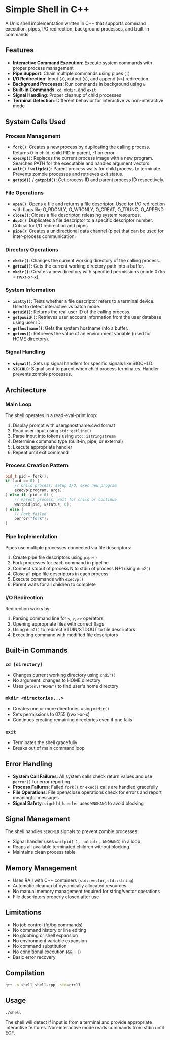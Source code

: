 # Simple Shell in C++

A Unix shell implementation written in C++ that supports command execution, pipes, I/O redirection, background processes, and built-in commands.

## Features

- **Interactive Command Execution**: Execute system commands with proper process management
- **Pipe Support**: Chain multiple commands using pipes (`|`)
- **I/O Redirection**: Input (`<`), output (`>`), and append (`>>`) redirection
- **Background Processes**: Run commands in background using `&`
- **Built-in Commands**: `cd`, `mkdir`, and `exit`
- **Signal Handling**: Proper cleanup of child processes
- **Terminal Detection**: Different behavior for interactive vs non-interactive mode

## System Calls Used

### Process Management
- **`fork()`**: Creates a new process by duplicating the calling process. Returns 0 in child, child PID in parent, -1 on error.
- **`execvp()`**: Replaces the current process image with a new program. Searches PATH for the executable and handles argument vectors.
- **`wait()`** / **`waitpid()`**: Parent process waits for child process to terminate. Prevents zombie processes and retrieves exit status.
- **`getpid()`** / **`getppid()`**: Get process ID and parent process ID respectively.

### File Operations
- **`open()`**: Opens a file and returns a file descriptor. Used for I/O redirection with flags like O_RDONLY, O_WRONLY, O_CREAT, O_TRUNC, O_APPEND.
- **`close()`**: Closes a file descriptor, releasing system resources.
- **`dup2()`**: Duplicates a file descriptor to a specific descriptor number. Critical for I/O redirection and pipes.
- **`pipe()`**: Creates a unidirectional data channel (pipe) that can be used for inter-process communication.

### Directory Operations
- **`chdir()`**: Changes the current working directory of the calling process.
- **`getcwd()`**: Gets the current working directory path into a buffer.
- **`mkdir()`**: Creates a new directory with specified permissions (mode 0755 = rwxr-xr-x).

### System Information
- **`isatty()`**: Tests whether a file descriptor refers to a terminal device. Used to detect interactive vs batch mode.
- **`getuid()`**: Returns the real user ID of the calling process.
- **`getpwuid()`**: Retrieves user account information from the user database using user ID.
- **`gethostname()`**: Gets the system hostname into a buffer.
- **`getenv()`**: Retrieves the value of an environment variable (used for HOME directory).

### Signal Handling
- **`signal()`**: Sets up signal handlers for specific signals like SIGCHLD.
- **`SIGCHLD`**: Signal sent to parent when child process terminates. Handler prevents zombie processes.

## Architecture

### Main Loop
The shell operates in a read-eval-print loop:
1. Display prompt with user@hostname:cwd format
2. Read user input using `std::getline()`
3. Parse input into tokens using `std::istringstream`
4. Determine command type (built-in, pipe, or external)
5. Execute appropriate handler
6. Repeat until exit command

### Process Creation Pattern
```cpp
pid_t pid = fork();
if (pid == 0) {
    // Child process: setup I/O, exec new program
    execvp(program, args);
} else if (pid > 0) {
    // Parent process: wait for child or continue
    waitpid(pid, &status, 0);
} else {
    // Fork failed
    perror("fork");
}
```

### Pipe Implementation
Pipes use multiple processes connected via file descriptors:
1. Create pipe file descriptors using `pipe()`
2. Fork processes for each command in pipeline
3. Connect stdout of process N to stdin of process N+1 using `dup2()`
4. Close all pipe file descriptors in each process
5. Execute commands with `execvp()`
6. Parent waits for all children to complete

### I/O Redirection
Redirection works by:
1. Parsing command line for `<`, `>`, `>>` operators
2. Opening appropriate files with correct flags
3. Using `dup2()` to redirect STDIN/STDOUT to file descriptors
4. Executing command with modified file descriptors

## Built-in Commands

### `cd [directory]`
- Changes current working directory using `chdir()`
- No argument: changes to HOME directory
- Uses `getenv("HOME")` to find user's home directory

### `mkdir <directories...>`
- Creates one or more directories using `mkdir()`
- Sets permissions to 0755 (rwxr-xr-x)
- Continues creating remaining directories even if one fails

### `exit`
- Terminates the shell gracefully
- Breaks out of main command loop

## Error Handling

- **System Call Failures**: All system calls check return values and use `perror()` for error reporting
- **Process Failures**: Failed `fork()` or `exec()` calls are handled gracefully
- **File Operations**: File open/close operations check for errors and report meaningful messages
- **Signal Safety**: `sigchld_handler` uses `WNOHANG` to avoid blocking

## Signal Management

The shell handles `SIGCHLD` signals to prevent zombie processes:
- Signal handler uses `waitpid(-1, nullptr, WNOHANG)` in a loop
- Reaps all available terminated children without blocking
- Maintains clean process table

## Memory Management

- Uses RAII with C++ containers (`std::vector`, `std::string`)
- Automatic cleanup of dynamically allocated resources
- No manual memory management required for string/vector operations
- File descriptors properly closed after use

## Limitations

- No job control (fg/bg commands)
- No command history or line editing
- No globbing or shell expansion
- No environment variable expansion
- No command substitution
- No conditional execution (`&&`, `||`)
- Basic error recovery

## Compilation

```bash
g++ -o shell shell.cpp -std=c++11
```

## Usage

```bash
./shell
```

The shell will detect if input is from a terminal and provide appropriate interactive features. Non-interactive mode reads commands from stdin until EOF.
